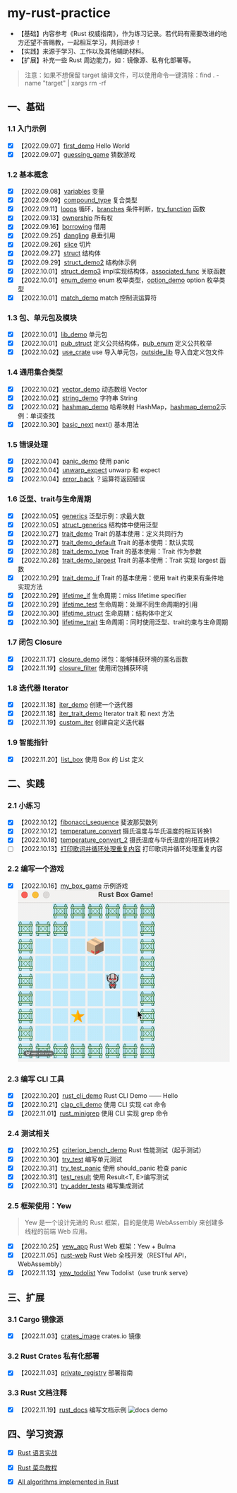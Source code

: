# my-rust-practice
- 【基础】内容参考《Rust 权威指南》，作为练习记录。若代码有需要改进的地方还望不吝赐教，一起相互学习，共同进步！
- 【实践】来源于学习、工作以及其他辅助材料。
- 【扩展】补充一些 Rust 周边能力，如：镜像源、私有化部署等。
> 注意：如果不想保留 target 编译文件，可以使用命令一键清除：find . -name "target" | xargs rm -rf
## 一、基础
### 1.1 入门示例
- [x] 【2022.09.07】[first_demo](./first_demo/) Hello World
- [x] 【2022.09.07】[guessing_game](./guessing_game/) 猜数游戏

### 1.2 基本概念
- [x] 【2022.09.08】[variables](./variables/) 变量
- [x] 【2022.09.09】[compound_type](./compound_type/) 复合类型
- [x] 【2022.09.11】[loops](./loops/) 循环，[branches](./branches/) 条件判断，[try_function](./try_function/) 函数
- [x] 【2022.09.13】[ownership](./ownership/) 所有权
- [x] 【2022.09.16】[borrowing](./borrowing/) 借用
- [x] 【2022.09.25】[dangling](./dangling/) 悬垂引用
- [x] 【2022.09.26】[slice](./slice/) 切片
- [x] 【2022.09.27】[struct](./struct-demo/) 结构体
- [x] 【2022.09.29】[struct_demo2](./struct_demo2/) 结构体示例
- [x] 【2022.10.01】[struct_demo3](./struct_demo3/) impl实现结构体，[associated_func](./associated_fun/) 关联函数
- [x] 【2022.10.01】[enum_demo](./enum_demo/) enum 枚举类型，[option_demo](./option_demo/) option 枚举类型
- [x] 【2022.10.01】[match_demo](./match_demo/) match 控制流运算符

### 1.3 包、单元包及模块
- [x] 【2022.10.01】[lib_demo](./lib_demo/) 单元包
- [x] 【2022.10.01】[pub_struct](./pub_struct/) 定义公共结构体，[pub_enum](./pub_enum/) 定义公共枚举
- [x] 【2022.10.02】[use_crate](./use_crate/) use 导入单元包，[outside_lib](./outside_lib/) 导入自定义包文件

### 1.4 通用集合类型
- [x] 【2022.10.02】[vector_demo](./vector_demo/) 动态数组 Vector
- [x] 【2022.10.02】[string_demo](./string-demo/) 字符串 String
- [x] 【2022.10.02】[hashmap_demo](./hashmap_demo/) 哈希映射 HashMap，[hashmap_demo2](./hashmap_demo2/)示例：单词查找
- [x] 【2022.10.30】[basic_next](./basic_next/) next() 基本用法

### 1.5 错误处理
- [x] 【2022.10.04】[panic_demo](./panic_demo/) 使用 panic
- [x] 【2022.10.04】[unwarp_expect](./unwrap_expect/) unwarp 和 expect
- [x] 【2022.10.04】[error_back](./error_back/) ？运算符返回错误

### 1.6 泛型、trait与生命周期
- [x] 【2022.10.05】[generics](./generics_demo/) 泛型示例：求最大数
- [x] 【2022.10.05】[struct_generics](./struct_generics/) 结构体中使用泛型
- [x] 【2022.10.27】[trait_demo](./trait_demo/) Trait 的基本使用：定义共同行为
- [x] 【2022.10.27】[trait_demo_default](./trait_demo_default/) Trait 的基本使用：默认实现
- [x] 【2022.10.28】[trait_demo_type](./trait_deom_type/) Trait 的基本使用：Trait 作为参数
- [x] 【2022.10.28】[trait_demo_largest](./trait_demo_largest/) Trait 的基本使用：Trait 实现 largest 函数
- [x] 【2022.10.29】[trait_demo_if](./trait_demo_if/) Trait 的基本使用：使用 trait 约束来有条件地实现方法
- [x] 【2022.10.29】[lifetime_if](./lifetime_if/) 生命周期：miss lifetime specifier
- [x] 【2022.10.29】[lifetime_test](./lifetime_test/) 生命周期：处理不同生命周期的引用
- [x] 【2022.10.30】[lifetime_struct](./lifetime_struct/) 生命周期：结构体中定义
- [x] 【2022.10.30】[lifetime_trait](./lifetiem_trait/) 生命周期：同时使用泛型、trait约束与生命周期

### 1.7 闭包 Closure
- [x] 【2022.11.17】[closure_demo](./closure_demo/) 闭包：能够捕获环境的匿名函数
- [x] 【2022.11.19】[closure_filter](./closure_filter/) 使用闭包捕获环境

### 1.8 迭代器 Iterator
- [x] 【2022.11.18】[iter_demo](./iter_demo/) 创建一个迭代器
- [x] 【2022.11.18】[iter_trait_demo](./iter_trait_demo/) Iterator trait 和 next 方法
- [x] 【2022.11.19】[custom_iter](./custom_iterator/) 创建自定义迭代器

### 1.9 智能指针
- [x] 【2022.11.20】[list_box](./list_box/) 使用 Box<T> 的 List 定义

## 二、实践
### 2.1 小练习
- [x] 【2022.10.12】[fibonacci_sequence](./fibonacci_sequence/) 斐波那契数列
- [x] 【2022.10.12】[temperature_convert](./temperature_convert/) 摄氏温度与华氏温度的相互转换1
- [x] 【2022.10.18】[temperature_convert_2](./temperature_convert_2/) 摄氏温度与华氏温度的相互转换2
- [ ] 【2022.10.13】[打印歌词并循环处理重复内容](#) 打印歌词并循环处理重复内容

### 2.2 编写一个游戏
- [x] 【2022.10.16】[my_box_game](./my_box_game/) 示例游戏
![示例](./my_box_game/demo/2022-10-16%2012.20.43.gif)

### 2.3 编写 CLI 工具
- [x] 【2022.10.20】[rust_cli_demo](https://github.com/chenfengyanyu/rust_cli_demo/tree/main) Rust CLI Demo —— Hello
- [x] 【2022.10.21】[clap_cli_demo](./clap_cli_demo/) 使用 CLI 实现 cat 命令
- [x] 【2022.11.01】[rust_minigrep](https://github.com/chenfengyanyu/rust_minigrep) 使用 CLI 实现 grep 命令

### 2.4 测试相关
- [x] 【2022.10.25】[criterion_bench_demo](./criterion_bench_demo/) Rust 性能测试（起手测试）
- [x] 【2022.10.30】[try_test](./try_test/) 编写单元测试
- [x] 【2022.10.31】[try_test_panic](./try_test_panic/) 使用 should_panic 检查 panic
- [x] 【2022.10.31】[test_result](./test_result/) 使用 Result<T, E>编写测试
- [x] 【2022.10.31】[try_adder_tests](./try_adder_tests/) 编写集成测试

### 2.5 框架使用：Yew 
> Yew 是一个设计先进的 Rust 框架，目的是使用 WebAssembly 来创建多线程的前端 Web 应用。
- [x] 【2022.10.25】[yew_app](./yew_app/) Rust Web 框架：Yew + Bulma
- [x] 【2022.11.05】[rust-web](https://github.com/chenfengyanyu/rust-web) Rust Web 全栈开发（RESTful API，WebAssembly）
- [x] 【2022.11.13】[yew_todolist](./yew_todolist/) Yew Todolist（use trunk serve）

## 三、扩展
### 3.1 Cargo 镜像源
- [x] 【2022.11.03】[crates_image](./crates_images/) crates.io 镜像

### 3.2 Rust Crates 私有化部署
- [x] 【2022.11.03】[private_registry](./private_registry/) 部署指南

### 3.3 Rust 文档注释
- [x] 【2022.11.19】[rust_docs](./rust_docs/) 编写文档示例
![docs demo](https://github.com/chenfengyanyu/my-rust-practice/tree/main/rust_docs/src/image/show.png)


## 四、学习资源
- [x] [Rust 语言实战](https://zh.practice.rs/why-exercise.html)
- [x] [Rust 菜鸟教程](https://www.runoob.com/rust/rust-tutorial.html)
- [x] [All algorithms implemented in Rust](https://github.com/TheAlgorithms/Rust?utm_source=gold_browser_extension)



